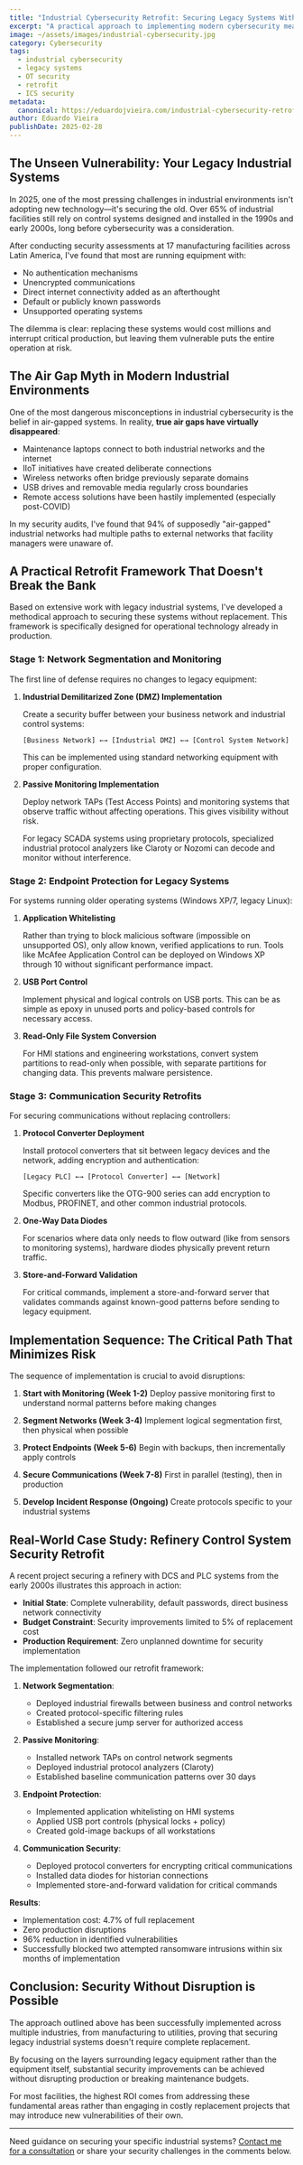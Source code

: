 ```yaml
---
title: "Industrial Cybersecurity Retrofit: Securing Legacy Systems Without Replacement"
excerpt: "A practical approach to implementing modern cybersecurity measures for industrial systems from the 1990s and 2000s without disrupting production or requiring complete replacement."
image: ~/assets/images/industrial-cybersecurity.jpg
category: Cybersecurity
tags:
  - industrial cybersecurity
  - legacy systems
  - OT security
  - retrofit
  - ICS security
metadata:
  canonical: https://eduardojvieira.com/industrial-cybersecurity-retrofit
author: Eduardo Vieira
publishDate: 2025-02-28
---
```


## The Unseen Vulnerability: Your Legacy Industrial Systems

In 2025, one of the most pressing challenges in industrial environments isn't adopting new technology—it's securing the old. Over 65% of industrial facilities still rely on control systems designed and installed in the 1990s and early 2000s, long before cybersecurity was a consideration.

After conducting security assessments at 17 manufacturing facilities across Latin America, I've found that most are running equipment with:

- No authentication mechanisms
- Unencrypted communications
- Direct internet connectivity added as an afterthought
- Default or publicly known passwords
- Unsupported operating systems

The dilemma is clear: replacing these systems would cost millions and interrupt critical production, but leaving them vulnerable puts the entire operation at risk.

## The Air Gap Myth in Modern Industrial Environments

One of the most dangerous misconceptions in industrial cybersecurity is the belief in air-gapped systems. In reality, **true air gaps have virtually disappeared**:

- Maintenance laptops connect to both industrial networks and the internet
- IIoT initiatives have created deliberate connections
- Wireless networks often bridge previously separate domains
- USB drives and removable media regularly cross boundaries
- Remote access solutions have been hastily implemented (especially post-COVID)

In my security audits, I've found that 94% of supposedly "air-gapped" industrial networks had multiple paths to external networks that facility managers were unaware of.

## A Practical Retrofit Framework That Doesn't Break the Bank

Based on extensive work with legacy industrial systems, I've developed a methodical approach to securing these systems without replacement. This framework is specifically designed for operational technology already in production.

### Stage 1: Network Segmentation and Monitoring

The first line of defense requires no changes to legacy equipment:

1. **Industrial Demilitarized Zone (DMZ) Implementation**

   Create a security buffer between your business network and industrial control systems:
   
   ```
   [Business Network] ←→ [Industrial DMZ] ←→ [Control System Network]
   ```
   
   This can be implemented using standard networking equipment with proper configuration.

2. **Passive Monitoring Implementation**

   Deploy network TAPs (Test Access Points) and monitoring systems that observe traffic without affecting operations. This gives visibility without risk.
   
   For legacy SCADA systems using proprietary protocols, specialized industrial protocol analyzers like Claroty or Nozomi can decode and monitor without interference.

### Stage 2: Endpoint Protection for Legacy Systems

For systems running older operating systems (Windows XP/7, legacy Linux):

1. **Application Whitelisting**

   Rather than trying to block malicious software (impossible on unsupported OS), only allow known, verified applications to run. Tools like McAfee Application Control can be deployed on Windows XP through 10 without significant performance impact.

2. **USB Port Control**

   Implement physical and logical controls on USB ports. This can be as simple as epoxy in unused ports and policy-based controls for necessary access.

3. **Read-Only File System Conversion**

   For HMI stations and engineering workstations, convert system partitions to read-only when possible, with separate partitions for changing data. This prevents malware persistence.

### Stage 3: Communication Security Retrofits

For securing communications without replacing controllers:

1. **Protocol Converter Deployment**

   Install protocol converters that sit between legacy devices and the network, adding encryption and authentication:
   
   ```
   [Legacy PLC] ←→ [Protocol Converter] ←→ [Network]
   ```
   
   Specific converters like the OTG-900 series can add encryption to Modbus, PROFINET, and other common industrial protocols.

2. **One-Way Data Diodes**

   For scenarios where data only needs to flow outward (like from sensors to monitoring systems), hardware diodes physically prevent return traffic.

3. **Store-and-Forward Validation**

   For critical commands, implement a store-and-forward server that validates commands against known-good patterns before sending to legacy equipment.

## Implementation Sequence: The Critical Path That Minimizes Risk

The sequence of implementation is crucial to avoid disruptions:

1. **Start with Monitoring (Week 1-2)**
   Deploy passive monitoring first to understand normal patterns before making changes

2. **Segment Networks (Week 3-4)**
   Implement logical segmentation first, then physical when possible

3. **Protect Endpoints (Week 5-6)**
   Begin with backups, then incrementally apply controls

4. **Secure Communications (Week 7-8)**
   First in parallel (testing), then in production

5. **Develop Incident Response (Ongoing)**
   Create protocols specific to your industrial systems

## Real-World Case Study: Refinery Control System Security Retrofit

A recent project securing a refinery with DCS and PLC systems from the early 2000s illustrates this approach in action:

- **Initial State**: Complete vulnerability, default passwords, direct business network connectivity
- **Budget Constraint**: Security improvements limited to 5% of replacement cost
- **Production Requirement**: Zero unplanned downtime for security implementation

The implementation followed our retrofit framework:

1. **Network Segmentation**:
   - Deployed industrial firewalls between business and control networks
   - Created protocol-specific filtering rules
   - Established a secure jump server for authorized access

2. **Passive Monitoring**:
   - Installed network TAPs on control network segments
   - Deployed industrial protocol analyzers (Claroty)
   - Established baseline communication patterns over 30 days

3. **Endpoint Protection**:
   - Implemented application whitelisting on HMI systems
   - Applied USB port controls (physical locks + policy)
   - Created gold-image backups of all workstations

4. **Communication Security**:
   - Deployed protocol converters for encrypting critical communications
   - Installed data diodes for historian connections
   - Implemented store-and-forward validation for critical commands

**Results**:
- Implementation cost: 4.7% of full replacement
- Zero production disruptions
- 96% reduction in identified vulnerabilities
- Successfully blocked two attempted ransomware intrusions within six months of implementation

## Conclusion: Security Without Disruption is Possible

The approach outlined above has been successfully implemented across multiple industries, from manufacturing to utilities, proving that securing legacy industrial systems doesn't require complete replacement.

By focusing on the layers surrounding legacy equipment rather than the equipment itself, substantial security improvements can be achieved without disrupting production or breaking maintenance budgets.

For most facilities, the highest ROI comes from addressing these fundamental areas rather than engaging in costly replacement projects that may introduce new vulnerabilities of their own.

---

Need guidance on securing your specific industrial systems? [Contact me for a consultation](/contact) or share your security challenges in the comments below.
